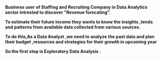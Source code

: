 <b>Business user of Staffing and Recruiting Company in Data Analytics sector intrested to discover "Revenue forecating".

To estimate their future income they wants to know the insights ,tends and patterns from available data collected from various sources.

To do this,As a Data Analyst ,we need to analyze the past data and plan their budget ,resources and strategies for their growth in upcoming year

So the first step is Exploratory Data Analysis .</b>
